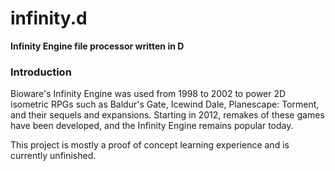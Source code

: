 # infinity.d
**Infinity Engine file processor written in D**

### Introduction

Bioware's Infinity Engine was used from 1998 to 2002 to power 2D isometric RPGs such as Baldur's Gate, Icewind Dale, Planescape: Torment, and their sequels and expansions. Starting in 2012, remakes of these games have been developed, and the Infinity Engine remains popular today.

This project is mostly a proof of concept learning experience and is currently unfinished.
